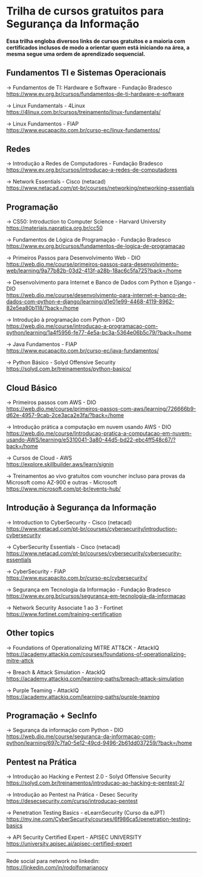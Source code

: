 # Trilha de cursos gratuitos para Segurança da Informação
#### Essa trilha engloba diversos links de cursos gratuitos e a maioria com certificados inclusos de modo a orientar quem está iniciando na área, a mesma segue uma ordem de aprendizado sequencial.

## Fundamentos TI e Sistemas Operacionais

-> Fundamentos de TI: Hardware e Software - Fundação Bradesco  
https://www.ev.org.br/cursos/fundamentos-de-ti-hardware-e-software

-> Linux Fundamentals - 4Linux  
https://4linux.com.br/cursos/treinamento/linux-fundamentals/

-> Linux Fundamentos - FIAP  
https://www.eucapacito.com.br/curso-ec/linux-fundamentos/

## Redes

-> Introdução a Redes de Computadores - Fundação Bradesco  
https://www.ev.org.br/cursos/introducao-a-redes-de-computadores

-> Network Essentials - Cisco (netacad)  
https://www.netacad.com/pt-br/courses/networking/networking-essentials

## Programação
 
-> CS50: Introduction to Computer Science - Harvard University  
https://materiais.napratica.org.br/cc50

-> Fundamentos de Lógica de Programação - Fundação Bradesco  
https://www.ev.org.br/cursos/fundamentos-de-logica-de-programacao

-> Primeiros Passos para Desenvolvimento Web - DIO  
https://web.dio.me/course/primeiros-passos-para-desenvolvimento-web/learning/9a77b82b-03d2-413f-a28b-18ac6c5fa725?back=/home

-> Desenvolvimento para Internet e Banco de Dados com Python e Django - DIO  
https://web.dio.me/course/desenvolvimento-para-internet-e-banco-de-dados-com-python-e-django/learning/d1e01e99-4468-4119-8962-82e5ea80b118/?back=/home

-> Introdução à programação com Python - DIO  
https://web.dio.me/course/introducao-a-programacao-com-python/learning/1a4f5956-fe77-4e5a-bc3a-5364e06b5c79/?back=/home

-> Java Fundamentos - FIAP  
https://www.eucapacito.com.br/curso-ec/java-fundamentos/

-> Python Básico - Solyd Offensive Security  
https://solyd.com.br/treinamentos/python-basico/

## Cloud Básico
-> Primeiros passos com AWS - DIO  
https://web.dio.me/course/primeiros-passos-com-aws/learning/726666b9-d62e-4957-9cab-2ce3aca2e3fa/?back=/home

-> Introdução prática a computação em nuvem usando AWS - DIO  
https://web.dio.me/course/Introducao-pratica-a-computacao-em-nuvem-usando-AWS/learning/e5310041-3a80-44d5-bd22-ebc4ff548c67/?back=/home

-> Cursos de Cloud - AWS  
https://explore.skillbuilder.aws/learn/signin

-> Treinamentos ao vivo gratuítos com vouncher incluso para provas da Microsoft como AZ-900 e outras - Microsoft  
https://www.microsoft.com/pt-br/events-hub/

## Introdução à Segurança da Informação

-> Introduction to CyberSecurity - Cisco (netacad)  
https://www.netacad.com/pt-br/courses/cybersecurity/introduction-cybersecurity

-> CyberSecurity Essentials - Cisco (netacad)  
https://www.netacad.com/pt-br/courses/cybersecurity/cybersecurity-essentials

-> CyberSecurity - FIAP  
https://www.eucapacito.com.br/curso-ec/cybersecurity/

-> Segurança em Tecnologia da Informação - Fundação Bradesco  
https://www.ev.org.br/cursos/seguranca-em-tecnologia-da-informacao

-> Network Security Associate 1 ao 3 - Fortinet  
https://www.fortinet.com/training-certification

## Other topics

-> Foundations of Operationalizing MITRE ATT&CK - AttackIQ  
https://academy.attackiq.com/courses/foundations-of-operationalizing-mitre-attck

-> Breach & Attack Simulation - AtackIQ  
https://academy.attackiq.com/learning-paths/breach-attack-simulation

-> Purple Teaming - AttackIQ  
https://academy.attackiq.com/learning-paths/purple-teaming

## Programação + SecInfo 

-> Segurança da informação com Python - DIO  
https://web.dio.me/course/seguranca-da-informacao-com-python/learning/697c7fa0-5e12-49cd-9496-2b61dd037259/?back=/home  

## Pentest na Prática

-> Introdução ao Hacking e Pentest 2.0 - Solyd Offensive Security  
https://solyd.com.br/treinamentos/introducao-ao-hacking-e-pentest-2/

-> Introdução ao Pentest na Prática - Desec Security  
https://desecsecurity.com/curso/introducao-pentest


-> Penetration Testing Basics - eLearnSecurity (Curso da eJPT)  
https://my.ine.com/CyberSecurity/courses/6f986ca5/penetration-testing-basics

-> API Security Certified Expert - APISEC UNIVERSITY  
https://university.apisec.ai/apisec-certified-expert

---
Rede social para network no linkedin:  
https://linkedin.com/in/rodolfomarianocy
